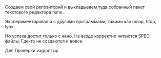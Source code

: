 Создаем свой репозиторий и выкладываем туда собранный пакет текстового редактора nano.

Экспериментировал и с другими программами, такими как nmap, htop, lynx. 

Но успеха достиг только с нано. Не везде корректно читаются SPEC- файлы. Где-то не создаются и вовсе.

Для Проверки vagrant up 
